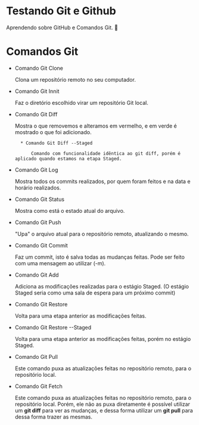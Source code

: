 # Testando Git e Github 

Aprendendo sobre GitHub e Comandos Git. :duck: 

# Comandos Git

* Comando Git Clone

    Clona um repositório remoto no seu computador.

* Comando Git Innit

    Faz o diretório escolhido virar um repositório Git local. 

* Comando Git Diff

    Mostra o que removemos e alteramos em vermelho, e em verde é mostrado o que foi adicionado.

        * Comando Git Diff --Staged

            Comando com funcionalidade idêntica ao git diff, porém é aplicado quando estamos na etapa Staged.

* Comando Git Log

    Mostra todos os commits realizados, por quem foram feitos e na data e horário realizados.

* Comando Git Status

    Mostra como está o estado atual do arquivo. 

* Comando Git Push

    "Upa" o arquivo atual para o repositório remoto, atualizando o mesmo. 

* Comando Git Commit 

    Faz um commit, isto é salva todas as mudanças feitas. Pode ser feito com uma mensagem ao utilizar (-m).

* Comando Git Add

    Adiciona as modificações realizadas para o estágio Staged. (O estágio Staged seria como uma sala de espera para um próximo commit)

* Comando Git Restore

    Volta para uma etapa anterior as modificações feitas. 

* Comando Git Restore --Staged

    Volta para uma etapa anterior as modificações feitas, porém no estágio Staged. 

* Comando Git Pull

    Este comando puxa as atualizações feitas no repositório remoto, para o repositório local. 

* Comando Git Fetch 

    Este comando puxa as atualizações feitas no repositório remoto, para o repositório local. Porém, ele não as puxa diretamente
    é possível utilizar um **git diff** para ver as mudanças, e dessa forma utilizar um **git pull** para dessa forma trazer as 
    mesmas. 



